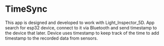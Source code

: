 # TimeSync
This app is designed and developed to work with Light_Inspector_5D. App search for esp32 device, connect to it via Bluetooth and send timestamp to the device that later. Device uses timestamp to keep track of the time to add timestamp to the recorded data from sensors.
